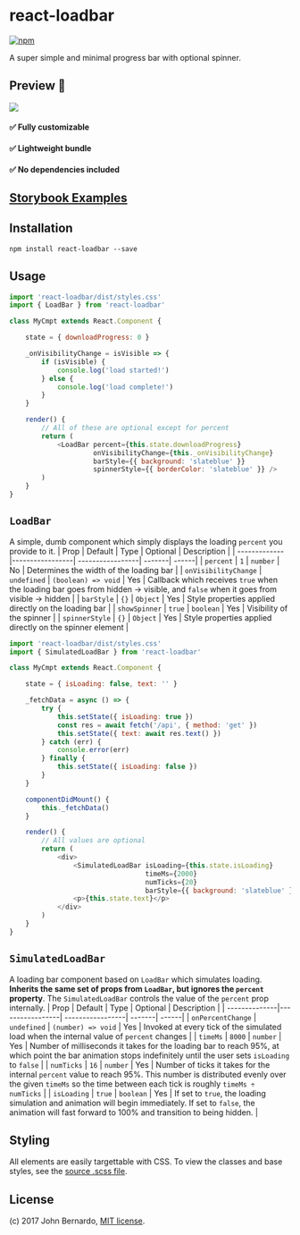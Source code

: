 # react-loadbar

[![npm](https://img.shields.io/npm/dm/react-loadbar.svg?maxAge=2592000)]()

A super simple and minimal progress bar with optional spinner.


## Preview :eyes:
![](https://i.imgur.com/eeHVrll.gif)

#### :white_check_mark: Fully customizable

#### :white_check_mark: Lightweight bundle

#### :white_check_mark: No dependencies included

## [Storybook Examples](https://noisycr1cket.github.io/react-loadbar)

## Installation

```npm install react-loadbar --save```

## Usage

```javascript
import 'react-loadbar/dist/styles.css'
import { LoadBar } from 'react-loadbar'

class MyCmpt extends React.Component {

    state = { downloadProgress: 0 }

    _onVisibilityChange = isVisible => {
        if (isVisible) {
            console.log('load started!')
        } else {
            console.log('load complete!')
        }
    }

    render() {
        // All of these are optional except for percent
        return (
            <LoadBar percent={this.state.downloadProgress}
                     onVisibilityChange={this._onVisibilityChange}
                     barStyle={{ background: 'slateblue' }}
                     spinnerStyle={{ borderColor: 'slateblue' }} />
        )
    }
}
```

## `LoadBar`
A simple, dumb component which simply displays the loading `percent` you provide to it.
| Prop  | Default  | Type | Optional | Description |
| ------------- |-----------------| -----------------| -------| ------|
| `percent` | `1` | `number` | No | Determines the width of the loading bar |
| `onVisibilityChange` | `undefined` | `(boolean) => void` | Yes | Callback which receives `true` when the loading bar goes from hidden -> visible, and `false` when it goes from visible -> hidden |
| `barStyle` | `{}` | `Object` | Yes | Style properties applied directly on the loading bar |
| `showSpinner` | `true` | `boolean` | Yes | Visibility of the spinner |
| `spinnerStyle` | `{}` | `Object` | Yes | Style properties applied directly on the spinner element  |

```javascript
import 'react-loadbar/dist/styles.css'
import { SimulatedLoadBar } from 'react-loadbar'

class MyCmpt extends React.Component {

    state = { isLoading: false, text: '' }

    _fetchData = async () => {
        try {
            this.setState({ isLoading: true })
            const res = await fetch('/api', { method: 'get' })
            this.setState({ text: await res.text() })
        } catch (err) {
            console.error(err)
        } finally {
            this.setState({ isLoading: false })
        }
    }

    componentDidMount() {
        this._fetchData()
    }

    render() {
        // All values are optional
        return (
            <div>
                <SimulatedLoadBar isLoading={this.state.isLoading}
                                  timeMs={2000}
                                  numTicks={20}
                                  barStyle={{ background: 'slateblue' }} />
                <p>{this.state.text}</p>
            </div>
        )
    }
}
```

## `SimulatedLoadBar`
A loading bar component based on `LoadBar` which simulates loading. **Inherits the same set of props from `LoadBar`, but ignores the `percent` property**. The `SimulatedLoadBar` controls the value of the `percent` prop internally.
| Prop  | Default  | Type | Optional | Description |
| --------------|-----------------| -----------------| -------| ------|
| `onPercentChange` | `undefined` | `(number) => void` | Yes | Invoked at every tick of the simulated load when the internal value of `percent` changes |
| `timeMs` | `8000` | `number` | Yes | Number of milliseconds it takes for the loading bar to reach 95%, at which point the bar animation stops indefinitely until the user sets `isLoading` to `false` |
| `numTicks` | `16` | `number` | Yes | Number of ticks it takes for the internal `percent` value to reach 95%. This number is distributed evenly over the given `timeMs` so the time between each tick is roughly `timeMs ÷ numTicks` |
| `isLoading` | `true` | `boolean` | Yes | If set to `true`, the loading simulation and animation will begin immediately. If set to `false`, the animation will fast forward to 100% and transition to being hidden. |

## Styling
All elements are easily targettable with CSS. To view the classes and base styles, see the [source .scss file](#).

## License

(c) 2017 John Bernardo, [MIT license](/LICENSE).
